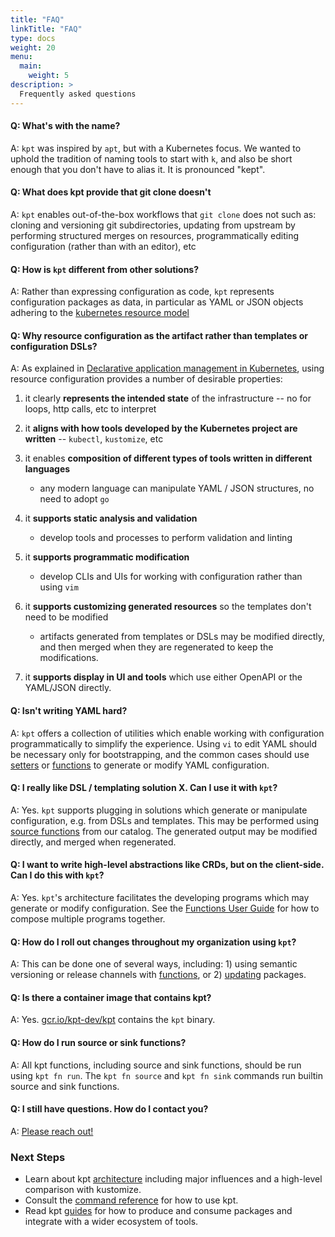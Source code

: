 ```yaml
---
title: "FAQ"
linkTitle: "FAQ"
type: docs
weight: 20
menu:
  main:
    weight: 5
description: >
  Frequently asked questions
---
```


#### **Q: What's with the name?**

A: `kpt` was inspired by `apt`, but with a Kubernetes focus. We wanted to
uphold the tradition of naming tools to start with `k`, and also be short
enough that you don't have to alias it. It is pronounced "kept".

#### **Q: What does kpt provide that git clone doesn't**

A: `kpt` enables out-of-the-box workflows that `git clone` does not such as:
cloning and versioning git subdirectories, updating from upstream by
performing structured merges on resources, programmatically editing
configuration (rather than with an editor), etc

#### **Q: How is `kpt` different from other solutions?**

A: Rather than expressing configuration as code, `kpt` represents configuration
packages as data, in particular as YAML or JSON objects adhering to the
[kubernetes resource model]

#### **Q: Why resource configuration as the artifact rather than templates or configuration DSLs?**

A: As explained in [Declarative application management in Kubernetes],
using resource configuration provides a number of desirable properties:

1. it clearly **represents the intended state** of the infrastructure -- no for
   loops, http calls, etc to interpret

2. it **aligns with how tools developed by the Kubernetes project are written**
   -- `kubectl`, `kustomize`, etc

3. it enables **composition of different types of tools written in different languages**

   - any modern language can manipulate YAML / JSON structures, no need to
     adopt `go`

4. it **supports static analysis and validation**

   - develop tools and processes to perform validation and linting

5. it **supports programmatic modification**

   - develop CLIs and UIs for working with configuration rather than using
     `vim`

6. it **supports customizing generated resources** so the templates don't need
   to be modified

   - artifacts generated from templates or DSLs may be modified directly, and
     then merged when they are regenerated to keep the modifications.

7. it **supports display in UI and tools** which use either OpenAPI or the
   YAML/JSON directly.

#### **Q: Isn't writing YAML hard?**

A: `kpt` offers a collection of utilities which enable working with
configuration programmatically to simplify the experience. Using `vi` to edit
YAML should be necessary only for bootstrapping, and the common cases should
use [setters] or [functions] to generate or modify YAML configuration.

#### **Q: I really like DSL / templating solution X. Can I use it with `kpt`?**

A: Yes. `kpt` supports plugging in solutions which generate or manipulate
configuration, e.g. from DSLs and templates. This may be performed using
[source functions] from our catalog. The generated output may be modified
directly, and merged when regenerated.

#### **Q: I want to write high-level abstractions like CRDs, but on the client-side. Can I do this with `kpt`?**

A: Yes. `kpt`'s architecture facilitates the developing programs which may
generate or modify configuration. See the [Functions User Guide] for how to
compose multiple programs together.

#### **Q: How do I roll out changes throughout my organization using `kpt`?**

A: This can be done one of several ways, including: 1) using semantic
versioning or release channels with [functions], or 2) [updating] packages.

#### **Q: Is there a container image that contains kpt?**

A: Yes. [gcr.io/kpt-dev/kpt] contains the `kpt` binary.

#### **Q: How do I run source or sink functions?**

A: All kpt functions, including source and sink functions, should be run using
`kpt fn run`. The `kpt fn source` and `kpt fn sink` commands run builtin source
and sink functions.

#### **Q: I still have questions. How do I contact you?**

A: [Please reach out!][contact]

### Next Steps

- Learn about kpt [architecture] including major influences and a high-level
  comparison with kustomize.
- Consult the [command reference] for how to use kpt.
- Read kpt [guides] for how to produce and consume packages and integrate with
  a wider ecosystem of tools.

[kubernetes resource model]: https://github.com/kubernetes/community/blob/master/contributors/design-proposals/architecture/resource-management.md
[declarative application management in kubernetes]: https://github.com/kubernetes/community/blob/master/contributors/design-proposals/architecture/declarative-application-management.md
[setters]: ../reference/cfg/set/
[functions]: ../reference/fn/run/
[source functions]: ../guides/consumer/function/sources
[Functions User Guide]: ../guides/consumer/function/
[updating]: ../reference/pkg/update/
[gcr.io/kpt-dev/kpt]: https://gcr.io/kpt-dev/kpt
[contact]: ../contact/
[architecture]: ../concepts/architecture/
[command reference]: ../reference/
[guides]: ../guides/
